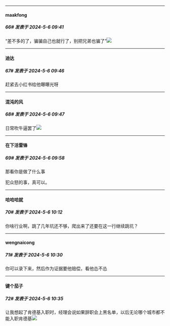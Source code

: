 ﻿
*****

####  maakfong  
##### 66#       发表于 2024-5-6 09:41

“差不多的了，骗骗自己也就行了，别把兄弟也骗了”<img src="https://static.saraba1st.com/image/smiley/face2017/067.png" referrerpolicy="no-referrer">


*****

####  迪达  
##### 67#       发表于 2024-5-6 09:46

赶紧去小红书给他曝曝光呀

*****

####  混沌的风  
##### 68#       发表于 2024-5-6 09:47

日常吹牛逼罢了<img src="https://static.saraba1st.com/image/smiley/face2017/035.png" referrerpolicy="no-referrer">


*****

####  在下活雷锋  
##### 69#       发表于 2024-5-6 09:58

那看你是做了什么事

犯众怒的事，真可以。


*****

####  哈哈哈就  
##### 70#       发表于 2024-5-6 10:12

你啥行业啊，跳了几年坑还不够，爬出来了还要在这一行继续跳坑？


*****

####  wengnaicong  
##### 71#       发表于 2024-5-6 10:30

你可以录下来，然后作为证据要他赔偿，看他怂不怂


*****

####  键个茄子  
##### 72#       发表于 2024-5-6 10:35

让我想起了肯德基入职时，经理会说如果辞职会上黑名单，以后无论哪个城市都不能入职肯德基<img src="https://static.saraba1st.com/image/smiley/face2017/067.png" referrerpolicy="no-referrer">

